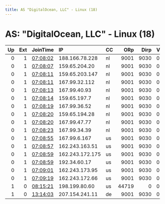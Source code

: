 ```yaml
---
title: AS "DigitalOcean, LLC" - Linux (18)
---
```


# AS: "DigitalOcean, LLC" - Linux (18)

|   Up |   Ext | JoinTime                                                                                            | IP              | CC   |   ORp |   Dirp | Version   | Contact                  | Nickname           |   eFamMembers |
|-----:|------:|:----------------------------------------------------------------------------------------------------|:----------------|:-----|------:|-------:|:----------|:-------------------------|:-------------------|--------------:|
|    0 |     1 | [07:08:02](https://metrics.torproject.org/rs.html#details/8DE7DFB0849494FC71155B901C4697BA8E35B816) | 188.166.78.228  | nl   |  9001 |   9030 | 0.3.4.8   | sidsergey@protonmail.com | darknode5D4D1D     |             1 |
|    0 |     1 | [07:08:07](https://metrics.torproject.org/rs.html#details/E3C071C457661CA03B1CB61DFC273537B4CF0EEA) | 159.65.204.20   | nl   |  9001 |   9030 | 0.3.4.8   | sidsergey@protonmail.com | darknode100D5D4D   |             1 |
|    0 |     1 | [07:08:11](https://metrics.torproject.org/rs.html#details/4B6BF95FCA467158BB325E067BE84E062804F9B6) | 159.65.203.147  | nl   |  9001 |   9030 | 0.3.4.8   | sidsergey@protonmail.com | darknode7D3D       |             1 |
|    0 |     1 | [07:08:11](https://metrics.torproject.org/rs.html#details/9696E93B2AC11F1F8CFDBBBDD06ECE020D278D5D) | 167.99.32.112   | nl   |  9001 |   9030 | 0.3.4.8   | sidsergey@protonmail.com | darknode100D100D1D |             1 |
|    0 |     1 | [07:08:13](https://metrics.torproject.org/rs.html#details/B731C36ABADEA9DD20E2B7E31EC8542B50D07D78) | 167.99.40.93    | nl   |  9001 |   9030 | 0.3.4.8   | sidsergey@protonmail.com | darknode7D100D3D   |             1 |
|    0 |     1 | [07:08:14](https://metrics.torproject.org/rs.html#details/3F1481EE576485F679E81B064EB4192608DCDB90) | 159.65.197.7    | nl   |  9001 |   9030 | 0.3.4.8   | sidsergey@protonmail.com | darknode3D4D       |             1 |
|    0 |     1 | [07:08:19](https://metrics.torproject.org/rs.html#details/C557784A72AF84ECB791CD58E839F5DD365EC84E) | 167.99.36.52    | nl   |  9001 |   9030 | 0.3.4.8   | sidsergey@protonmail.com | darknode3D2D9D     |             1 |
|    0 |     1 | [07:08:20](https://metrics.torproject.org/rs.html#details/8906748DE4D53BB8030FFC4573606F269E189739) | 159.65.194.28   | nl   |  9001 |   9030 | 0.3.4.8   | sidsergey@protonmail.com | darknode8D         |             1 |
|    0 |     1 | [07:08:20](https://metrics.torproject.org/rs.html#details/F9ECDCE3F5810D1B207E9B744C8EA8D23F3F3A30) | 167.99.47.77    | nl   |  9001 |   9030 | 0.3.4.8   | sidsergey@protonmail.com | darknode1D1D6D     |             1 |
|    0 |     1 | [07:08:23](https://metrics.torproject.org/rs.html#details/6CCB64889711241389A34AF523C4F6BBBD8E1D7D) | 167.99.34.39    | nl   |  9001 |   9030 | 0.3.4.8   | sidsergey@protonmail.com | darknode2D1D1D     |             1 |
|    0 |     1 | [07:08:55](https://metrics.torproject.org/rs.html#details/D92D2B47A85DE3019682313B59D7EAF1EB32B43A) | 167.99.6.167    | us   |  9001 |   9030 | 0.3.4.8   | sidsergey@protonmail.com | darknode6D6D9D     |             1 |
|    0 |     1 | [07:08:57](https://metrics.torproject.org/rs.html#details/0E9DD3D1BB3D3A0EC6E7FA1F4096E62534AACDEF) | 162.243.163.51  | us   |  9001 |   9030 | 0.3.4.8   | sidsergey@protonmail.com | darknode5D4D2D     |             1 |
|    0 |     1 | [07:08:59](https://metrics.torproject.org/rs.html#details/3153B0E3C0595BA4BE9A2261F5B46680C899A222) | 162.243.172.175 | us   |  9001 |   9030 | 0.3.4.8   | sidsergey@protonmail.com | darknode100D4D4D   |             1 |
|    0 |     1 | [07:08:59](https://metrics.torproject.org/rs.html#details/37123B539DD0E4D2747BCA7E9A053D19BC7D6CB4) | 192.34.60.17    | us   |  9001 |   9030 | 0.3.4.8   | sidsergey@protonmail.com | darknode3D4D8D     |             1 |
|    0 |     1 | [07:09:01](https://metrics.torproject.org/rs.html#details/91A2199BC8BEDF0A1CF6BC083519A0234E54B192) | 162.243.173.95  | us   |  9001 |   9030 | 0.3.4.8   | sidsergey@protonmail.com | darknode9D4D9D     |             1 |
|    0 |     1 | [07:09:19](https://metrics.torproject.org/rs.html#details/7360197A44C58B382CEE328CEC14CADC7B64463B) | 162.243.172.66  | us   |  9001 |   9030 | 0.3.4.8   | sidsergey@protonmail.com | darknode6D9D8D     |             1 |
|    1 |     0 | [08:15:21](https://metrics.torproject.org/rs.html#details/F762A697A37A032EA27F3286C634A13FCBF543EE) | 198.199.80.60   | us   | 44719 |      0 | 0.3.4.8   | None                     | Unnamed            |             1 |
|    1 |     0 | [13:14:03](https://metrics.torproject.org/rs.html#details/32AB10B70561BB667B279A8D7E50677BE6D411D5) | 207.154.241.11  | de   |  9001 |   9030 | 0.2.9.11  | None                     | pricklytrouble     |             1 |
